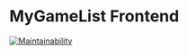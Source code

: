 # MyGameList Frontend

[![Maintainability](https://api.codeclimate.com/v1/badges/005e009f096170220106/maintainability)](https://codeclimate.com/github/MyGameListPlaceholder/my-game-list-frontend/maintainability)
